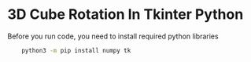 # 3D Cube Rotation In Tkinter Python

Before you run code, you need to install required python libraries

```zsh
    python3 -m pip install numpy tk
```